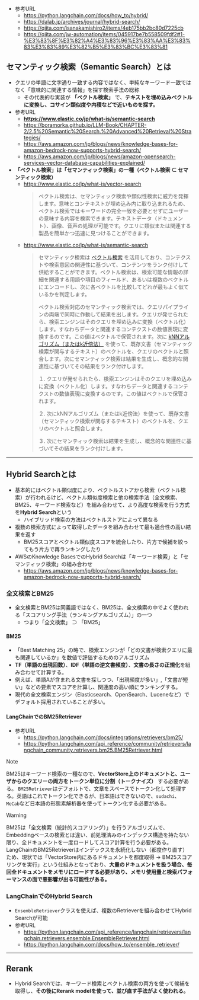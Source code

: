 - 参考URL
  - https://python.langchain.com/docs/how_to/hybrid/
  - https://dalab.jp/archives/journal/hybrid-search/
  - https://qiita.com/isanakamishiro2/items/4eb175bb2bc80d7225cb
  - https://qiita.com/jw-automation/items/045917be7b558509fdf2#1-%E3%83%8F%E3%82%A4%E3%83%96%E3%83%AA%E3%83%83%E3%83%89%E3%82%B5%E3%83%BC%E3%83%81

## セマンティック検索（Semantic Search）とは
- クエリの単語に文字通り一致する内容ではなく、単純なキーワード一致ではなく「意味的に関連する情報」を探す検索手法の総称
  - その代表的な実装が **「ベクトル検索」** で、**テキストを埋め込みベクトルに変換し、コサイン類似度や内積などで近いものを探す。**
- 参考URL
  - **https://www.elastic.co/jp/what-is/semantic-search**
  - https://boramorka.github.io/LLM-Book/CHAPTER-2/2.5%20Semantic%20Search.%20Advanced%20Retrieval%20Strategies/
  - https://aws.amazon.com/jp/blogs/news/knowledge-bases-for-amazon-bedrock-now-supports-hybrid-search/
  - https://aws.amazon.com/jp/blogs/news/amazon-opensearch-services-vector-database-capabilities-explained/
- **「ベクトル検索」は「セマンティック検索」の一種（ベクトル検索 ⊂ セマンティック検索）**
  - https://www.elastic.co/jp/what-is/vector-search  
    > ベクトル検索は、セマンティック検索や類似性検索に威力を発揮します。意味とコンテキストが埋め込み内に取り込まれるため、ベクトル検索ではキーワードの完全一致を必要とせずにユーザーの意味する内容を検索できます。テキストデータ（ドキュメント）、画像、音声の処理が可能です。クエリに類似または関連する製品を簡単かつ迅速に見つけることができます。
  - https://www.elastic.co/jp/what-is/semantic-search  
    > セマンティック検索は [ベクトル検索](https://www.elastic.co/jp/what-is/vector-search) を活用しており、コンテクストや検索意図の関連性に基づいて、コンテンツをランク付けして供給することができます。ベクトル検索は、検索可能な情報の詳細を関連する用語や項目のフィールド、あるいは複数のベクトルにエンコードし、次に各ベクトルを比較してどれが最もよく似ているかを判定します。
    > 
    > ベクトル検索対応のセマンティック検索では、クエリパイプラインの両端で同時に作動して結果を出します。クエリが発せられたら、検索エンジンはそのクエリを埋め込みに変換（ベクトル化）します。すなわちデータと関連するコンテクストの数値表現に変換するのです。この値はベクトルで保管されます。次に [kNNアルゴリズム（またはk近傍法）](https://www.elastic.co/jp/what-is/knn) を使って、既存文書（セマンティック検索が関与するテキスト）のベクトルを、クエリのベクトルと照合します。次にセマンティック検索は結果を生成し、概念的な関連性に基づいてその結果をランク付けします。
    > 
    > １. クエリが発せられたら、検索エンジンはそのクエリを埋め込みに変換（ベクトル化）します。すなわちデータと関連するコンテクストの数値表現に変換するのです。この値はベクトルで保管されます。
    >
    > ２. 次にkNNアルゴリズム（またはk近傍法）を使って、既存文書（セマンティック検索が関与するテキスト）のベクトルを、クエリのベクトルと照合します。
    >
    > ３. 次にセマンティック検索は結果を生成し、概念的な関連性に基づいてその結果をランク付けします。

---

## Hybrid Searchとは
- 基本的にはベクトル類似度により、ベクトルストアから検索（ベクトル検索）が行われるけど、ベクトル類似度検索と他の検索手法（全文検索、BM25、キーワード検索など）を組み合わせて、より高度な検索を行う方式を**Hybrid Search**という
  - ハイブリッド検索の方法はベクトルストアによって異なる
- 複数の検索方式によって取得したデータを組み合わせて最も適合性の高い結果を返す
  - BM25スコアとベクトル類似度スコアを統合したり、片方で候補を絞ってもう片方で再ランキングしたり
- AWSのKnowledge BasesでのHybrid Searchは「キーワード検索」と「セマンティック検索」の組み合わせ
  - https://aws.amazon.com/jp/blogs/news/knowledge-bases-for-amazon-bedrock-now-supports-hybrid-search/

### 全文検索とBM25
- 全文検索とBM25は同義語ではなく、BM25は、全文検索の中でよく使われる「スコアリング手法（ランキングアルゴリズム）」の一つ
  - つまり「全文検索」 ⊃ 「BM25」

#### BM25
- 「Best Matching 25」の略で、検索エンジンが「どの文書が検索クエリに最も関連しているか」を数値で評価するためのアルゴリズム
- **TF（単語の出現回数）**、**IDF（単語の逆文書頻度）**、**文書の長さの正規化**を組み合わせて計算する。
- 例えば、単語Aが含まれる文書を探しつつ、「出現頻度が多い」,「文書が短い」などの要素でスコアを計算し、関連度の高い順にランキングする。
- 現代の全文検索エンジン（Elasticsearch、OpenSearch、Luceneなど）でデフォルト採用されていることが多い。

#### LangChainでのBM25Retriever
- 参考URL
  - https://python.langchain.com/docs/integrations/retrievers/bm25/
  - https://python.langchain.com/api_reference/community/retrievers/langchain_community.retrievers.bm25.BM25Retriever.html

> [!NOTE]  
> BM25はキーワード検索の一種なので、**VectorStore上のドキュメントと、ユーザからのクエリーの両方をトークン単位に分割（トークナイズ）** する必要がある。
> `BM25Retriever`はデフォルトで、文章をスペースでトークン化して処理する。英語はこれでトークン化できるが、日本語はできないので、`sudachi`、`MeCab`など日本語の形態素解析器を使ってトークン化する必要がある。

> [!WARNING]  
> BM25は「全文検索（統計的スコアリング）」を行うアルゴリズムで、Embeddingベースの検索とは違い、前処理済みのインデックス構造を持たない限り、全ドキュメントを一度ロードしてスコア計算を行う必要がある。
> LangChainのBM25Retrieverはインデックスを永続化しない（都度作り直す）ため、現状では「VectorStore内にあるドキュメントを都度取得 → BM25スコアリングを実行」という仕組みとなっており、**大量のドキュメントを扱う場合、毎回全ドキュメントをメモリにロードする必要があり、メモリ使用量と検索パフォーマンスの面で悪影響が出る可能性がある。**

### LangChainでのHybrid Search
- `EnsembleRetriever`クラスを使えば、複数のRetrieverを組み合わせてHybrid Searchが可能
- 参考URL
  - https://python.langchain.com/api_reference/langchain/retrievers/langchain.retrievers.ensemble.EnsembleRetriever.html
  - https://python.langchain.com/docs/how_to/ensemble_retriever/

---

## Rerank
- Hybrid Searchでは、キーワード検索とベクトル検索の両方を使って候補を取得し、**その後にRerank modelを使って、並び直す手法がよく使われる。**
